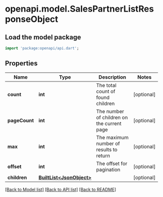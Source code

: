 # openapi.model.SalesPartnerListResponseObject

## Load the model package
```dart
import 'package:openapi/api.dart';
```

## Properties
Name | Type | Description | Notes
------------ | ------------- | ------------- | -------------
**count** | **int** | The total count of found children | [optional] 
**pageCount** | **int** | The number of children on the current page | [optional] 
**max** | **int** | The maximum number of results to return | [optional] 
**offset** | **int** | The offset for pagination | [optional] 
**children** | [**BuiltList&lt;JsonObject&gt;**](JsonObject.md) |  | [optional] 

[[Back to Model list]](../README.md#documentation-for-models) [[Back to API list]](../README.md#documentation-for-api-endpoints) [[Back to README]](../README.md)



